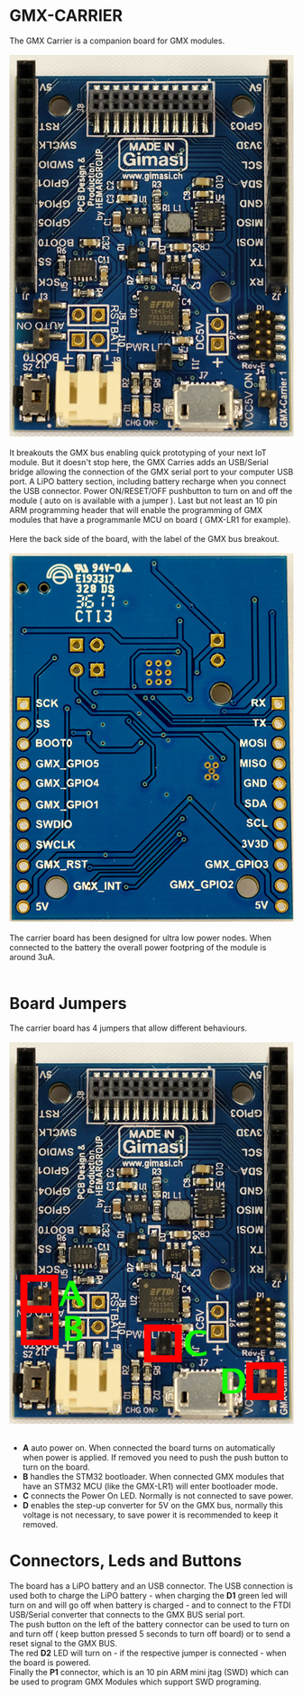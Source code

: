 # GMX-CARRIER
The GMX Carrier is a companion board for GMX modules.<br/>
<br/>
<img src="/docs/carrier1.png"/>
<br/>
<br/>
It breakouts the GMX bus enabling quick prototyping of your next IoT module. But it doesn't stop here, the GMX Carries adds an USB/Serial bridge allowing the connection of the GMX serial port to your computer USB port. A LiPO battery section, including battery recharge when you connect the USB connector. Power ON/RESET/OFF pushbutton to turn on and off the module ( auto on is available with a jumper ). Last but not least an 10 pin ARM programming header that will enable the programming of GMX modules that have a programmanle MCU on board ( GMX-LR1 for example).
<br/>
<br/>
Here the back side of the board, with the label of the GMX bus breakout.<br/>
<br/>
<img src="/docs/carrier_back_2.png"/>
<br/>
<br/>
The carrier board has been designed for ultra low power nodes. When connected to the battery the overall power footpring of the module is around 3uA.<br/>
<br/>
# Board Jumpers
The carrier board has 4 jumpers that allow different behaviours.<br/>
<br/>
<img src="/docs/carrier1_label.png"/><br/>
<br/>
* <b>A</b> auto power on. When connected the board turns on automatically when power is applied. If removed you need to push the push button to turn on the board.
* <b>B</b> handles the STM32 bootloader. When connected GMX modules that have an STM32 MCU  (like the GMX-LR1) will enter bootloader mode.
* <b>C</b> connects the Power On LED. Normally is not connected to save power.
* <b>D</b> enables the step-up converter for 5V on the GMX bus, normally this voltage is not necessary, to save power it is recommended to keep it removed.


# Connectors, Leds and Buttons 
The board has a LiPO battery and an USB connector. The USB connection is used both to charge the LiPO battery - when charging the <b>D1</b> green led will turn on and will go off when battery is charged - and to connect to the FTDI USB/Serial converter that connects to the GMX BUS serial port.<br/>
The push button on the left of the battery connector can be used to turn on and turn off ( keep button pressed 5 seconds to turn off board) or to send a reset signal to the GMX BUS.<br/>
The red <b>D2</b> LED will turn on - if the respective jumper is connected - when the board is powered.<br/>
Finally the <b>P1</b> connector, which is an 10 pin ARM mini jtag (SWD) which can be used to program GMX Modules which support SWD programing. 

